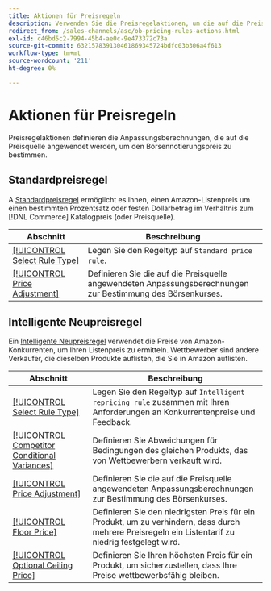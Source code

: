 ```yaml
---
title: Aktionen für Preisregeln
description: Verwenden Sie die Preisregelaktionen, um die auf die Preisquelle angewendeten Anpassungsberechnungen zur Bestimmung des Amazon-Börsennotierungspreises zu definieren.
redirect_from: /sales-channels/asc/ob-pricing-rules-actions.html
exl-id: c46bd5c2-7994-45b4-ae0c-9e473372c73a
source-git-commit: 632157839130461869345724bdfc03b306a4f613
workflow-type: tm+mt
source-wordcount: '211'
ht-degree: 0%

---
```


# Aktionen für Preisregeln

Preisregelaktionen definieren die Anpassungsberechnungen, die auf die Preisquelle angewendet werden, um den Börsennotierungspreis zu bestimmen.

## Standardpreisregel

A [Standardpreisregel](./standard-price-rules.md) ermöglicht es Ihnen, einen Amazon-Listenpreis um einen bestimmten Prozentsatz oder festen Dollarbetrag im Verhältnis zum [!DNL Commerce] Katalogpreis (oder Preisquelle).

| Abschnitt | Beschreibung |
|--- |--- |
| [[!UICONTROL Select Rule Type]](./standard-price-rules.md) | Legen Sie den Regeltyp auf `Standard price rule`. |
| [[!UICONTROL Price Adjustment]](./standard-price-rules.md) | Definieren Sie die auf die Preisquelle angewendeten Anpassungsberechnungen zur Bestimmung des Börsenkurses. |

## Intelligente Neupreisregel

Ein [Intelligente Neupreisregel](./intelligent-repricing-rules.md) verwendet die Preise von Amazon-Konkurrenten, um Ihren Listenpreis zu ermitteln. Wettbewerber sind andere Verkäufer, die dieselben Produkte auflisten, die Sie in Amazon auflisten.

| Abschnitt | Beschreibung |
|--- |--- |
| [[!UICONTROL Select Rule Type]](./intelligent-repricing-rules.md) | Legen Sie den Regeltyp auf `Intelligent repricing rule` zusammen mit Ihren Anforderungen an Konkurrentenpreise und Feedback. |
| [[!UICONTROL Competitor Conditional Variances]](./competitor-conditional-variances.md) | Definieren Sie Abweichungen für Bedingungen des gleichen Produkts, das von Wettbewerbern verkauft wird. |
| [[!UICONTROL Price Adjustment]](./price-adjustment.md) | Definieren Sie die auf die Preisquelle angewendeten Anpassungsberechnungen zur Bestimmung des Börsenkurses. |
| [[!UICONTROL Floor Price]](./floor-price.md) | Definieren Sie den niedrigsten Preis für ein Produkt, um zu verhindern, dass durch mehrere Preisregeln ein Listentarif zu niedrig festgelegt wird. |
| [[!UICONTROL Optional Ceiling Price]](./optional-ceiling-price.md) | Definieren Sie Ihren höchsten Preis für ein Produkt, um sicherzustellen, dass Ihre Preise wettbewerbsfähig bleiben. |
